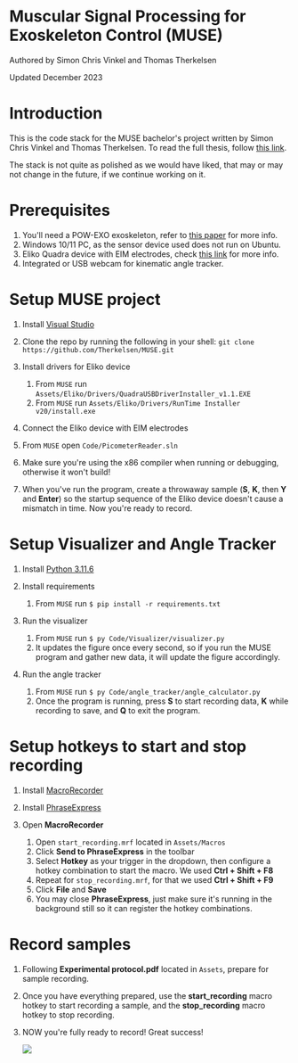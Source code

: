 # Muscular Signal Processing for Exoskeleton Control (MUSE)

Authored by Simon Chris Vinkel and Thomas Therkelsen

Updated December 2023

# Introduction

This is the code stack for the MUSE bachelor's project written by Simon Chris Vinkel and Thomas Therkelsen. To read the full thesis, follow [this link](https://github.com/Therkelsen/MUSE/blob/main/Assets/MUSE___Bachelor_project.pdf).

The stack is not quite as polished as we would have liked, that may or may not change in the future, if we continue working on it.

# Prerequisites

1. You'll need a POW-EXO exoskeleton, refer to [this paper](https://github.com/Therkelsen/MUSE/blob/main/Assets/Learning-Based_Multifunctional_Elbow_Exoskeleton_Control.pdf) for more info.
2. Windows 10/11 PC, as the sensor device used does not run on Ubuntu.
3. Eliko Quadra device with EIM electrodes, check [this link](https://eliko.tech/quadra-impedance-spectroscopy/) for more info.
4. Integrated or USB webcam for kinematic angle tracker.

# Setup MUSE project

1. Install [Visual Studio](https://visualstudio.microsoft.com/thank-you-downloading-visual-studio/?sku=Community&channel=Release&version=VS2022&source=VSLandingPage&cid=2414&workload=dotnetwebcloud&flight=FlipMacCodeCF;35d&installerFlight=FlipMacCodeCF;35d&passive=false#dotnet)
2. Clone the repo by running the following in your shell: `git clone https://github.com/Therkelsen/MUSE.git`
3. Install drivers for Eliko device

   1. From `MUSE` run `Assets/Eliko/Drivers/QuadraUSBDriverInstaller_v1.1.EXE`
   2. From `MUSE` run `Assets/Eliko/Drivers/RunTime Installer v20/install.exe`

4. Connect the Eliko device with EIM electrodes
5. From `MUSE` open `Code/PicometerReader.sln`
6. Make sure you're using the x86 compiler when running or debugging, otherwise it won't build!
7. When you've run the program, create a throwaway sample (**S**, **K**, then **Y** and **Enter**) so the startup sequence of the Eliko device doesn't cause a mismatch in time. Now you're ready to record.

# Setup Visualizer and Angle Tracker

1. Install [Python 3.11.6](https://www.python.org/downloads/release/python-3116/)
2. Install requirements

   1. From `MUSE` run `$ pip install -r requirements.txt`

3. Run the visualizer

   1. From `MUSE` run `$ py Code/Visualizer/visualizer.py`
   2. It updates the figure once every second, so if you run the MUSE program and gather new data, it will update the figure accordingly.

4. Run the angle tracker

   1. From `MUSE` run `$ py Code/angle_tracker/angle_calculator.py`
   2. Once the program is running, press **S** to start recording data, **K** while recording to save, and **Q** to exit the program.

# Setup hotkeys to start and stop recording

1. Install [MacroRecorder](https://www.macrorecorder.com/download/)
2. Install [PhraseExpress](https://www.phraseexpress.com/download/)
3. Open **MacroRecorder**
   
   1. Open `start_recording.mrf` located in `Assets/Macros`
   2. Click **Send to PhraseExpress** in the toolbar
   3. Select **Hotkey** as your trigger in the dropdown, then configure a hotkey combination to start the macro. We used **Ctrl + Shift + F8**
   4. Repeat for `stop_recording.mrf`, for that we used **Ctrl + Shift + F9**
   5. Click **File** and **Save**
   6. You may close **PhraseExpress**, just make sure it's running in the background still so it can register the hotkey combinations.

# Record samples

1. Following **Experimental protocol.pdf** located in `Assets`, prepare for sample recording.
2. Once you have everything prepared, use the **start_recording** macro hotkey to start recording a sample, and the **stop_recording** macro hotkey to stop recording.
3. NOW you're fully ready to record! Great success!

   ![](https://th.bing.com/th/id/R.96690b2065c29c6e848b69e15c94d0a0?rik=PbCJ86cV%2bS4Gow&riu=http%3a%2f%2fdailyurbanista.com%2fwp-content%2fuploads%2f2016%2f02%2fgreat-success-gif.gif&ehk=QL3L4jXfujCmot5FczjvzdLFwJmBX%2bFG5v2lYJJPkLE%3d&risl=&pid=ImgRaw&r=0)